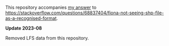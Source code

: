 This repository accompanies [my answer][] to
https://stackoverflow.com/questions/68837404/fiona-not-seeing-shp-file-as-a-recognised-format.

[my answer]: https://stackoverflow.com/a/68854021/147356

**Update 2023-08**

Removed LFS data from this repository.
